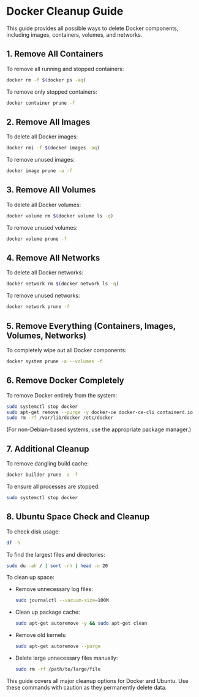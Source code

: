# Docker Cleanup Guide

This guide provides all possible ways to delete Docker components, including images, containers, volumes, and networks.

## 1. Remove All Containers
To remove all running and stopped containers:
```sh
docker rm -f $(docker ps -aq)
```

To remove only stopped containers:
```sh
docker container prune -f
```

## 2. Remove All Images
To delete all Docker images:
```sh
docker rmi -f $(docker images -aq)
```

To remove unused images:
```sh
docker image prune -a -f
```

## 3. Remove All Volumes
To delete all Docker volumes:
```sh
docker volume rm $(docker volume ls -q)
```

To remove unused volumes:
```sh
docker volume prune -f
```

## 4. Remove All Networks
To delete all Docker networks:
```sh
docker network rm $(docker network ls -q)
```

To remove unused networks:
```sh
docker network prune -f
```

## 5. Remove Everything (Containers, Images, Volumes, Networks)
To completely wipe out all Docker components:
```sh
docker system prune -a --volumes -f
```

## 6. Remove Docker Completely
To remove Docker entirely from the system:
```sh
sudo systemctl stop docker
sudo apt-get remove --purge -y docker-ce docker-ce-cli containerd.io
sudo rm -rf /var/lib/docker /etc/docker
```
(For non-Debian-based systems, use the appropriate package manager.)

## 7. Additional Cleanup
To remove dangling build cache:
```sh
docker builder prune -a -f
```

To ensure all processes are stopped:
```sh
sudo systemctl stop docker
```

## 8. Ubuntu Space Check and Cleanup
To check disk usage:
```sh
df -h
```

To find the largest files and directories:
```sh
sudo du -ah / | sort -rh | head -n 20
```

To clean up space:
- Remove unnecessary log files:
  ```sh
  sudo journalctl --vacuum-size=100M
  ```
- Clean up package cache:
  ```sh
  sudo apt-get autoremove -y && sudo apt-get clean
  ```
- Remove old kernels:
  ```sh
  sudo apt-get autoremove --purge
  ```
- Delete large unnecessary files manually:
  ```sh
  sudo rm -rf /path/to/large/file
  ```

This guide covers all major cleanup options for Docker and Ubuntu. Use these commands with caution as they permanently delete data.

